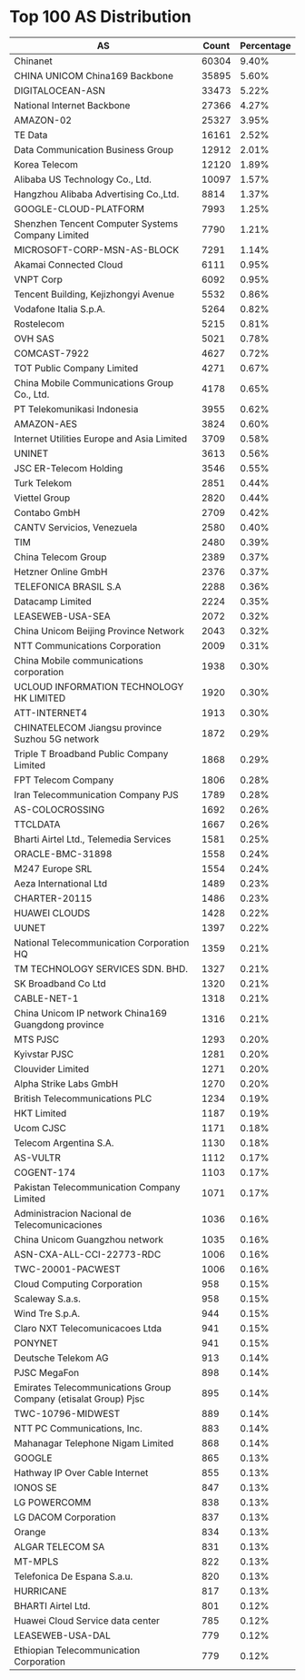 # Top 100 AS Distribution
| AS | Count | Percentage |
|----|----|----|
| Chinanet | 60304 | 9.40% |
| CHINA UNICOM China169 Backbone | 35895 | 5.60% |
| DIGITALOCEAN-ASN | 33473 | 5.22% |
| National Internet Backbone | 27366 | 4.27% |
| AMAZON-02 | 25327 | 3.95% |
| TE Data | 16161 | 2.52% |
| Data Communication Business Group | 12912 | 2.01% |
| Korea Telecom | 12120 | 1.89% |
| Alibaba US Technology Co., Ltd. | 10097 | 1.57% |
| Hangzhou Alibaba Advertising Co.,Ltd. | 8814 | 1.37% |
| GOOGLE-CLOUD-PLATFORM | 7993 | 1.25% |
| Shenzhen Tencent Computer Systems Company Limited | 7790 | 1.21% |
| MICROSOFT-CORP-MSN-AS-BLOCK | 7291 | 1.14% |
| Akamai Connected Cloud | 6111 | 0.95% |
| VNPT Corp | 6092 | 0.95% |
| Tencent Building, Kejizhongyi Avenue | 5532 | 0.86% |
| Vodafone Italia S.p.A. | 5264 | 0.82% |
| Rostelecom | 5215 | 0.81% |
| OVH SAS | 5021 | 0.78% |
| COMCAST-7922 | 4627 | 0.72% |
| TOT Public Company Limited | 4271 | 0.67% |
| China Mobile Communications Group Co., Ltd. | 4178 | 0.65% |
| PT Telekomunikasi Indonesia | 3955 | 0.62% |
| AMAZON-AES | 3824 | 0.60% |
| Internet Utilities Europe and Asia Limited | 3709 | 0.58% |
| UNINET | 3613 | 0.56% |
| JSC ER-Telecom Holding | 3546 | 0.55% |
| Turk Telekom | 2851 | 0.44% |
| Viettel Group | 2820 | 0.44% |
| Contabo GmbH | 2709 | 0.42% |
| CANTV Servicios, Venezuela | 2580 | 0.40% |
| TIM | 2480 | 0.39% |
| China Telecom Group | 2389 | 0.37% |
| Hetzner Online GmbH | 2376 | 0.37% |
| TELEFONICA BRASIL S.A | 2288 | 0.36% |
| Datacamp Limited | 2224 | 0.35% |
| LEASEWEB-USA-SEA | 2072 | 0.32% |
| China Unicom Beijing Province Network | 2043 | 0.32% |
| NTT Communications Corporation | 2009 | 0.31% |
| China Mobile communications corporation | 1938 | 0.30% |
| UCLOUD INFORMATION TECHNOLOGY HK LIMITED | 1920 | 0.30% |
| ATT-INTERNET4 | 1913 | 0.30% |
| CHINATELECOM Jiangsu province Suzhou 5G network | 1872 | 0.29% |
| Triple T Broadband Public Company Limited | 1868 | 0.29% |
| FPT Telecom Company | 1806 | 0.28% |
| Iran Telecommunication Company PJS | 1789 | 0.28% |
| AS-COLOCROSSING | 1692 | 0.26% |
| TTCLDATA | 1667 | 0.26% |
| Bharti Airtel Ltd., Telemedia Services | 1581 | 0.25% |
| ORACLE-BMC-31898 | 1558 | 0.24% |
| M247 Europe SRL | 1554 | 0.24% |
| Aeza International Ltd | 1489 | 0.23% |
| CHARTER-20115 | 1486 | 0.23% |
| HUAWEI CLOUDS | 1428 | 0.22% |
| UUNET | 1397 | 0.22% |
| National Telecommunication Corporation HQ | 1359 | 0.21% |
| TM TECHNOLOGY SERVICES SDN. BHD. | 1327 | 0.21% |
| SK Broadband Co Ltd | 1320 | 0.21% |
| CABLE-NET-1 | 1318 | 0.21% |
| China Unicom IP network China169 Guangdong province | 1316 | 0.21% |
| MTS PJSC | 1293 | 0.20% |
| Kyivstar PJSC | 1281 | 0.20% |
| Clouvider Limited | 1271 | 0.20% |
| Alpha Strike Labs GmbH | 1270 | 0.20% |
| British Telecommunications PLC | 1234 | 0.19% |
| HKT Limited | 1187 | 0.19% |
| Ucom CJSC | 1171 | 0.18% |
| Telecom Argentina S.A. | 1130 | 0.18% |
| AS-VULTR | 1112 | 0.17% |
| COGENT-174 | 1103 | 0.17% |
| Pakistan Telecommunication Company Limited | 1071 | 0.17% |
| Administracion Nacional de Telecomunicaciones | 1036 | 0.16% |
| China Unicom Guangzhou network | 1035 | 0.16% |
| ASN-CXA-ALL-CCI-22773-RDC | 1006 | 0.16% |
| TWC-20001-PACWEST | 1006 | 0.16% |
| Cloud Computing Corporation | 958 | 0.15% |
| Scaleway S.a.s. | 958 | 0.15% |
| Wind Tre S.p.A. | 944 | 0.15% |
| Claro NXT Telecomunicacoes Ltda | 941 | 0.15% |
| PONYNET | 941 | 0.15% |
| Deutsche Telekom AG | 913 | 0.14% |
| PJSC MegaFon | 898 | 0.14% |
| Emirates Telecommunications Group Company (etisalat Group) Pjsc | 895 | 0.14% |
| TWC-10796-MIDWEST | 889 | 0.14% |
| NTT PC Communications, Inc. | 883 | 0.14% |
| Mahanagar Telephone Nigam Limited | 868 | 0.14% |
| GOOGLE | 865 | 0.13% |
| Hathway IP Over Cable Internet | 855 | 0.13% |
| IONOS SE | 847 | 0.13% |
| LG POWERCOMM | 838 | 0.13% |
| LG DACOM Corporation | 837 | 0.13% |
| Orange | 834 | 0.13% |
| ALGAR TELECOM SA | 831 | 0.13% |
| MT-MPLS | 822 | 0.13% |
| Telefonica De Espana S.a.u. | 820 | 0.13% |
| HURRICANE | 817 | 0.13% |
| BHARTI Airtel Ltd. | 801 | 0.12% |
| Huawei Cloud Service data center | 785 | 0.12% |
| LEASEWEB-USA-DAL | 779 | 0.12% |
| Ethiopian Telecommunication Corporation | 779 | 0.12% |

